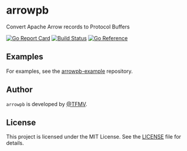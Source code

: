 # arrowpb

Convert Apache Arrow records to Protocol Buffers

[![Go Report Card](https://goreportcard.com/badge/github.com/TFMV/arrowpb)](https://goreportcard.com/report/github.com/TFMV/arrowpb)
[![Build Status](https://github.com/TFMV/arrowpb/actions/workflows/test-and-build.yml/badge.svg)](https://github.com/TFMV/arrowpb/actions)
[![Go Reference](https://pkg.go.dev/badge/github.com/TFMV/arrowpb.svg)](https://pkg.go.dev/github.com/TFMV/arrowpb@v1.1.0)

## Examples

For examples, see the [arrowpb-example](https://github.com/TFMV/arrowpb-example) repository.

## Author

`arrowpb` is developed by [@TFMV](https://github.com/TFMV).

## License

This project is licensed under the MIT License. See the [LICENSE](LICENSE) file for details.
